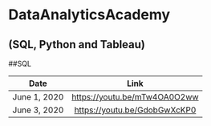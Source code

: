 # DataAnalyticsAcademy
## (SQL, Python and Tableau)

##SQL

| Date        	| Link          		|
| ------------- |:-----------------------------:|
| June 1, 2020  | <https://youtu.be/mTw4OA0O2ww>|
| June 3, 2020  | <https://youtu.be/GdobGwXcKP0>|
